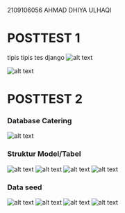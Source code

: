 2109106056
AHMAD DHIYA ULHAQI

# POSTTEST 1 

tipis tipis tes django
![alt text](WEB1.png)

![alt text](WEB2.png)

# POSTTEST 2
### Database Catering
![alt text](cateringDB.png)

### Struktur Model/Tabel
![alt text](strukturUser.png)
![alt text](strukturCart.png)
![alt text](strukturCartItem.png)
![alt text](strukturMenu.png)

### Data seed
![alt text](dataUser.png)
![alt text](dataCart.png)
![alt text](dataCartItem.png)
![alt text](dataMenu.png)
